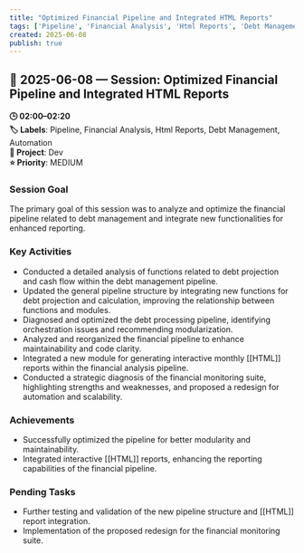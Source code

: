 ```yaml
---
title: "Optimized Financial Pipeline and Integrated HTML Reports"
tags: ['Pipeline', 'Financial Analysis', 'Html Reports', 'Debt Management', 'Automation']
created: 2025-06-08
publish: true
---
```


## 📅 2025-06-08 — Session: Optimized Financial Pipeline and Integrated HTML Reports

**🕒 02:00–02:20**  
**🏷️ Labels**: Pipeline, Financial Analysis, Html Reports, Debt Management, Automation  
**📂 Project**: Dev  
**⭐ Priority**: MEDIUM  


### Session Goal
The primary goal of this session was to analyze and optimize the financial pipeline related to debt management and integrate new functionalities for enhanced reporting.

### Key Activities
- Conducted a detailed analysis of functions related to debt projection and cash flow within the debt management pipeline.
- Updated the general pipeline structure by integrating new functions for debt projection and calculation, improving the relationship between functions and modules.
- Diagnosed and optimized the debt processing pipeline, identifying orchestration issues and recommending modularization.
- Analyzed and reorganized the financial pipeline to enhance maintainability and code clarity.
- Integrated a new module for generating interactive monthly [[HTML]] reports within the financial analysis pipeline.
- Conducted a strategic diagnosis of the financial monitoring suite, highlighting strengths and weaknesses, and proposed a redesign for automation and scalability.

### Achievements
- Successfully optimized the pipeline for better modularity and maintainability.
- Integrated interactive [[HTML]] reports, enhancing the reporting capabilities of the financial pipeline.

### Pending Tasks
- Further testing and validation of the new pipeline structure and [[HTML]] report integration.
- Implementation of the proposed redesign for the financial monitoring suite.

